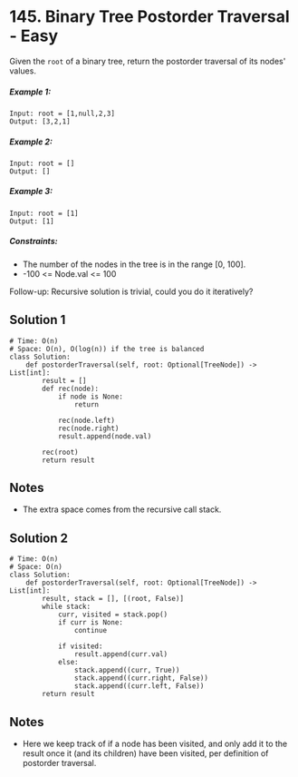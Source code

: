 # 145. Binary Tree Postorder Traversal - Easy

Given the `root` of a binary tree, return the postorder traversal of its nodes' values.

##### Example 1:

```
Input: root = [1,null,2,3]
Output: [3,2,1]
```

##### Example 2:

```
Input: root = []
Output: []
```

##### Example 3:

```
Input: root = [1]
Output: [1]
```

##### Constraints:

- The number of the nodes in the tree is in the range [0, 100].
- -100 <= Node.val <= 100

Follow-up: Recursive solution is trivial, could you do it iteratively?

## Solution 1

```
# Time: O(n)
# Space: O(n), O(log(n)) if the tree is balanced
class Solution:
    def postorderTraversal(self, root: Optional[TreeNode]) -> List[int]:
        result = []
        def rec(node):
            if node is None:
                return
            
            rec(node.left)
            rec(node.right)
            result.append(node.val)
        
        rec(root)
        return result
```

## Notes
- The extra space comes from the recursive call stack.

## Solution 2

```
# Time: O(n)
# Space: O(n)
class Solution:
    def postorderTraversal(self, root: Optional[TreeNode]) -> List[int]:
        result, stack = [], [(root, False)]
        while stack:
            curr, visited = stack.pop()
            if curr is None:
                continue
                
            if visited:
                result.append(curr.val)
            else:
                stack.append((curr, True))
                stack.append((curr.right, False))
                stack.append((curr.left, False))
        return result
```

## Notes
- Here we keep track of if a node has been visited, and only add it to the result once it (and its children) have been visited, per definition of postorder traversal.